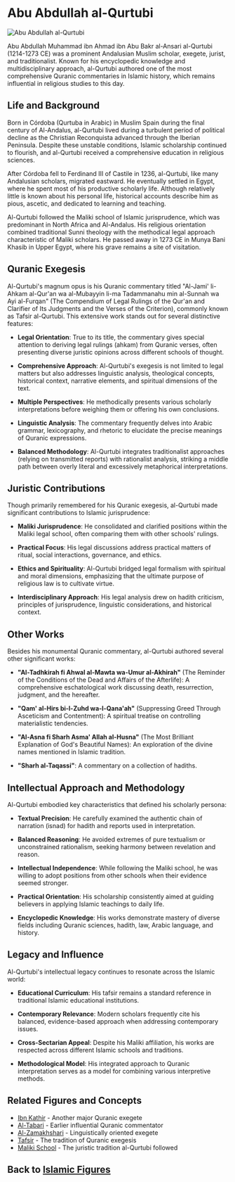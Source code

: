 # Abu Abdullah al-Qurtubi

![Abu Abdullah al-Qurtubi](../../images/qurtubi.jpg)

Abu Abdullah Muhammad ibn Ahmad ibn Abu Bakr al-Ansari al-Qurtubi (1214-1273 CE) was a prominent Andalusian Muslim scholar, exegete, jurist, and traditionalist. Known for his encyclopedic knowledge and multidisciplinary approach, al-Qurtubi authored one of the most comprehensive Quranic commentaries in Islamic history, which remains influential in religious studies to this day.

## Life and Background

Born in Córdoba (Qurtuba in Arabic) in Muslim Spain during the final century of Al-Andalus, al-Qurtubi lived during a turbulent period of political decline as the Christian Reconquista advanced through the Iberian Peninsula. Despite these unstable conditions, Islamic scholarship continued to flourish, and al-Qurtubi received a comprehensive education in religious sciences.

After Córdoba fell to Ferdinand III of Castile in 1236, al-Qurtubi, like many Andalusian scholars, migrated eastward. He eventually settled in Egypt, where he spent most of his productive scholarly life. Although relatively little is known about his personal life, historical accounts describe him as pious, ascetic, and dedicated to learning and teaching.

Al-Qurtubi followed the Maliki school of Islamic jurisprudence, which was predominant in North Africa and Al-Andalus. His religious orientation combined traditional Sunni theology with the methodical legal approach characteristic of Maliki scholars. He passed away in 1273 CE in Munya Bani Khasib in Upper Egypt, where his grave remains a site of visitation.

## Quranic Exegesis

Al-Qurtubi's magnum opus is his Quranic commentary titled "Al-Jami' li-Ahkam al-Qur'an wa al-Mubayyin li-ma Tadammanahu min al-Sunnah wa Ayi al-Furqan" (The Compendium of Legal Rulings of the Qur'an and Clarifier of Its Judgments and the Verses of the Criterion), commonly known as Tafsir al-Qurtubi. This extensive work stands out for several distinctive features:

- **Legal Orientation**: True to its title, the commentary gives special attention to deriving legal rulings (ahkam) from Quranic verses, often presenting diverse juristic opinions across different schools of thought.

- **Comprehensive Approach**: Al-Qurtubi's exegesis is not limited to legal matters but also addresses linguistic analysis, theological concepts, historical context, narrative elements, and spiritual dimensions of the text.

- **Multiple Perspectives**: He methodically presents various scholarly interpretations before weighing them or offering his own conclusions.

- **Linguistic Analysis**: The commentary frequently delves into Arabic grammar, lexicography, and rhetoric to elucidate the precise meanings of Quranic expressions.

- **Balanced Methodology**: Al-Qurtubi integrates traditionalist approaches (relying on transmitted reports) with rationalist analysis, striking a middle path between overly literal and excessively metaphorical interpretations.

## Juristic Contributions

Though primarily remembered for his Quranic exegesis, al-Qurtubi made significant contributions to Islamic jurisprudence:

- **Maliki Jurisprudence**: He consolidated and clarified positions within the Maliki legal school, often comparing them with other schools' rulings.

- **Practical Focus**: His legal discussions address practical matters of ritual, social interactions, governance, and ethics.

- **Ethics and Spirituality**: Al-Qurtubi bridged legal formalism with spiritual and moral dimensions, emphasizing that the ultimate purpose of religious law is to cultivate virtue.

- **Interdisciplinary Approach**: His legal analysis drew on hadith criticism, principles of jurisprudence, linguistic considerations, and historical context.

## Other Works

Besides his monumental Quranic commentary, al-Qurtubi authored several other significant works:

- **"Al-Tadhkirah fi Ahwal al-Mawta wa-Umur al-Akhirah"** (The Reminder of the Conditions of the Dead and Affairs of the Afterlife): A comprehensive eschatological work discussing death, resurrection, judgment, and the hereafter.

- **"Qam' al-Hirs bi-l-Zuhd wa-l-Qana'ah"** (Suppressing Greed Through Asceticism and Contentment): A spiritual treatise on controlling materialistic tendencies.

- **"Al-Asna fi Sharh Asma' Allah al-Husna"** (The Most Brilliant Explanation of God's Beautiful Names): An exploration of the divine names mentioned in Islamic tradition.

- **"Sharh al-Taqassi"**: A commentary on a collection of hadiths.

## Intellectual Approach and Methodology

Al-Qurtubi embodied key characteristics that defined his scholarly persona:

- **Textual Precision**: He carefully examined the authentic chain of narration (isnad) for hadith and reports used in interpretation.

- **Balanced Reasoning**: He avoided extremes of pure textualism or unconstrained rationalism, seeking harmony between revelation and reason.

- **Intellectual Independence**: While following the Maliki school, he was willing to adopt positions from other schools when their evidence seemed stronger.

- **Practical Orientation**: His scholarship consistently aimed at guiding believers in applying Islamic teachings to daily life.

- **Encyclopedic Knowledge**: His works demonstrate mastery of diverse fields including Quranic sciences, hadith, law, Arabic language, and history.

## Legacy and Influence

Al-Qurtubi's intellectual legacy continues to resonate across the Islamic world:

- **Educational Curriculum**: His tafsir remains a standard reference in traditional Islamic educational institutions.

- **Contemporary Relevance**: Modern scholars frequently cite his balanced, evidence-based approach when addressing contemporary issues.

- **Cross-Sectarian Appeal**: Despite his Maliki affiliation, his works are respected across different Islamic schools and traditions.

- **Methodological Model**: His integrated approach to Quranic interpretation serves as a model for combining various interpretive methods.

## Related Figures and Concepts

- [Ibn Kathir](./ibn_kathir.md) - Another major Quranic exegete
- [Al-Tabari](./tabari.md) - Earlier influential Quranic commentator
- [Al-Zamakhshari](./zamakhshari.md) - Linguistically oriented exegete
- [Tafsir](../beliefs/tafsir.md) - The tradition of Quranic exegesis
- [Maliki School](../denominations/maliki.md) - The juristic tradition al-Qurtubi followed

## Back to [Islamic Figures](./README.md)
